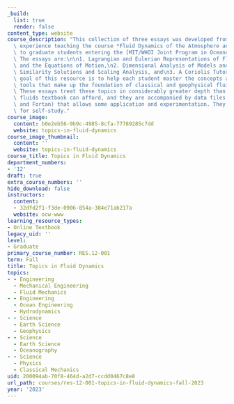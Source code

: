 ```yaml
---
_build:
  list: true
  render: false
content_type: website
course_description: "This collection of three essays was developed from the author's\
  \ experience teaching the course *Fluid Dynamics of the Atmosphere and Ocean*, offered\
  \ to graduate students entering the [MIT/WHOI Joint Program in Oceanography](http://mit.whoi.edu/).\
  \ The essays are:\n\n1. Lagrangian and Eulerian Representations of Fluid Flow: Kinematics\
  \ and the Equations of Motion,\n2. Dimensional Analysis of Models and Data Sets:\
  \ Similarity Solutions and Scaling Analysis, and\n3. A Coriolis Tutorial\n\nThe\
  \ goal of this resource is to help each student master the concepts and mathematical\
  \ tools that make up the foundation of classical and geophysical fluid dynamics.\
  \ These essays treat these topics in considerably greater depth than a comprehensive\
  \ fluids textbook can afford, and they are accompanied by data files (MATLAB\xAE\
  \ and Fortan) that allows some application and experimentation. They should be suitable\
  \ for self-study."
course_image:
  content: b0e2eb56-9b9c-4985-8cfa-77789285c7dd
  website: topics-in-fluid-dynamics
course_image_thumbnail:
  content: ''
  website: topics-in-fluid-dynamics
course_title: Topics in Fluid Dynamics
department_numbers:
- '12'
draft: true
extra_course_numbers: ''
hide_download: false
instructors:
  content:
  - 32dfd2f1-f3de-0906-854a-384e71ab217a
  website: ocw-www
learning_resource_types:
- Online Textbook
legacy_uid: ''
level:
- Graduate
primary_course_number: RES.12-001
term: Fall
title: Topics in Fluid Dynamics
topics:
- - Engineering
  - Mechanical Engineering
  - Fluid Mechanics
- - Engineering
  - Ocean Engineering
  - Hydrodynamics
- - Science
  - Earth Science
  - Geophysics
- - Science
  - Earth Science
  - Oceanography
- - Science
  - Physics
  - Classical Mechanics
uid: 200094ab-70f8-464d-a2d7-ccdd0467c8e8
url_path: courses/res-12-001-topics-in-fluid-dynamics-fall-2023
year: '2023'
---
```

